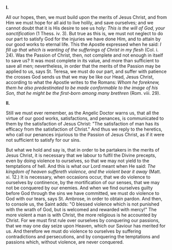 
**I\.**

All our hopes, then, we must build upon the merits of Jesus Christ, and from Him we must hope for all aid to live holily, and save ourselves; and we cannot doubt that it is His desire to see us holy: *This is the will of God, your sanctification* (1 Thess. iv. 3). But true as this is, we must not neglect to do our part to satisfy God for the injuries we have done Him, and to attain by our good works to eternal life. This the Apostle expressed when he said: *I fill up that which is wanting of the sufferings of Christ in my flesh* (Col. i. 24). Was the Passion of Christ, then, not complete and not enough in itself to save us? It was most complete in its value, and more than sufficient to save all men; nevertheless, in order that the merits of the Passion may be applied to us, says St. Teresa, we must do our part, and suffer with patience the crosses God sends us that we may be like our Head, Jesus Christ, according to what the Apostle writes to the Romans: *Whom he foreknew, them he also predestinated to be made conformable to the image of his Son, that he might be the first-born among many brethren* (Rom. viii. 29).

**II\.**

Still we must ever remember, as the Angelic Doctor warns us, that all the virtue of our good works, satisfactions, and penances, is communicated to them by the satisfaction of Jesus Christ: \"The satisfaction of man has its efficacy from the satisfaction of Christ.\" And thus we reply to the heretics, who call our penances injurious to the Passion of Jesus Christ, as if it were not sufficient to satisfy for our sins.

But what we hold and say is, that in order to be partakers in the merits of Jesus Christ, it is necessary that we labour to fulfil the Divine precepts, even by doing violence to ourselves, so that we may not yield to the temptations of hell. And this is what our Lord meant when He said: *The kingdom of heaven suffereth violence, and the violent bear it away* (Matt. xi. 12.) It is necessary, when occasions occur, that we do violence to ourselves by continence, by the mortification of our senses, that we may not be conquered by our enemies. And when we find ourselves guilty before God through the sins we have committed, we must do violence to God with our tears, says St. Ambrose, in order to obtain pardon. And then, to console us, the Saint adds: \"O blessed violence which is not punished with the wrath of God, but is welcomed and rewarded with mercy!\" The more violent a man is with Christ, the more religious is he accounted by Christ. For we must first rule over ourselves by conquering our passions, that we may one day seize upon Heaven, which our Saviour has merited for us. And therefore we must do violence to ourselves by suffering contradictions and persecutions, and by conquering the temptations and passions which, without violence, are never conquered.

